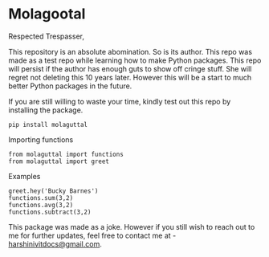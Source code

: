 # Molagootal

Respected Trespasser,

This repository is an absolute abomination. So is its author. This repo was made as a test repo while learning how to make Python packages. This repo will persist if the author has enough guts to show off cringe stuff. She will regret not deleting this 10 years later. However this will be a start to much better Python packages in the future.

If you are still willing to waste your time, kindly test out this repo by installing the package.

```
pip install molaguttal
```

Importing functions
```
from molaguttal import functions
from molaguttal import greet
```

Examples
```
greet.hey('Bucky Barnes')
functions.sum(3,2)
functions.avg(3,2)
functions.subtract(3,2)
```
This package was made as a joke. 
However if you still wish to reach out to me for further updates, feel free to contact me at - harshinivitdocs@gmail.com.


